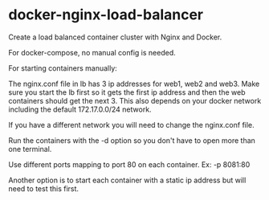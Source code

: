 # docker-nginx-load-balancer

Create a load balanced container cluster with Nginx and Docker.

For docker-compose, no manual config is needed.

For starting containers manually:

The nginx.conf file in lb has 3 ip addresses for web1, web2 and web3.  Make sure you start the lb first so it gets the first ip address and then the web containers should get the next 3.  This also depends on your docker network including the default 172.17.0.0/24 network.

If you have a different network you will need to change the nginx.conf file.

Run the containers with the -d option so you don't have to open more than one terminal.

Use different ports mapping to port 80 on each container.  Ex: -p 8081:80

Another option is to start each container with a static ip address but will need to test this first.
